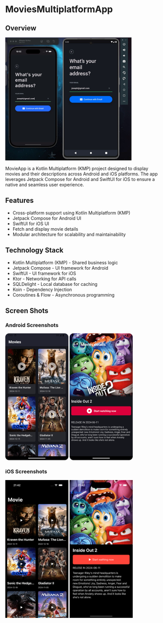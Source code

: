 # MoviesMultiplatformApp

## Overview

[<img width="400" alt="image" src="https://github.com/yusuf0405/MoviesMultiplatformApp/blob/master/assets/screenshots/preview/preview.png">]()

MovieApp is a Kotlin Multiplatform (KMP) project designed to display movies and their descriptions
across Android and iOS platforms. The app leverages Jetpack Compose for Android and SwiftUI for iOS
to ensure a native and seamless user experience.

## Features

* Cross-platform support using Kotlin Multiplatform (KMP)
* Jetpack Compose for Android UI
* SwiftUI for iOS UI
* Fetch and display movie details
* Modular architecture for scalability and maintainability

## Technology Stack

* Kotlin Multiplatform (KMP) - Shared business logic
* Jetpack Compose - UI framework for Android
* SwiftUI - UI framework for iOS
* Ktor - Networking for API calls
* SQLDelight - Local database for caching
* Koin - Dependency Injection
* Coroutines & Flow - Asynchronous programming
## Screen Shots

### Android Screenshots

[<img width="200" alt="image" src="https://github.com/yusuf0405/MoviesMultiplatformApp/blob/master/assets/screenshots/android/screenshot_main_screen.png">]()
[<img width="200" alt="image" src="https://github.com/yusuf0405/MoviesMultiplatformApp/blob/master/assets/screenshots/android/screenshot_detail_screen.png">]()

### iOS Screenshots

[<img width="200" alt="image" src="https://github.com/yusuf0405/MoviesMultiplatformApp/blob/master/assets/screenshots/ios/screenshot_main_screen.png">]()
[<img width="200" alt="image" src="https://github.com/yusuf0405/MoviesMultiplatformApp/blob/master/assets/screenshots/ios/screenshot_detail_screen.png">]()
